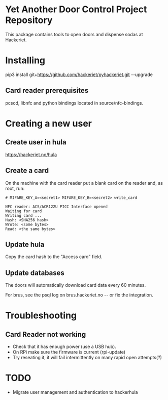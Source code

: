 # Yet Another Door Control Project Repository 

This package contains tools to open doors and dispense sodas at Hackeriet.

# Installing

pip3 install git+https://github.com/hackeriet/pyhackeriet.git --upgrade

## Card reader prerequisites 

pcscd, libnfc and python bindings located in source/nfc-bindings.

# Creating a new user
## Create user in hula

https://hackeriet.no/hula

## Create a card

On the machine with the card reader put a blank card on the reader and, as root, run:

```
# MIFARE_KEY_A=<secret1> MIFARE_KEY_B=<secret2> write_card

NFC reader: ACS/ACR122U PICC Interface opened
Waiting for card
Writing card ...
Hash: <SHA256 hash>
Wrote: <some bytes>
Read: <the same bytes>
```

## Update hula

Copy the card hash to the "Access card" field.

## Update databases

The doors will automatically download card data every 60 minutes.

For brus, see the psql log on brus.hackeriet.no -- or fix the integration.

# Troubleshooting

## Card Reader not working

  * Check that it has enough power (use a USB hub).
  * On RPi make sure the firmware is current (rpi-update)
  * Try reseating it, it will fail intermittently on many rapid open attempts(?)

# TODO
  * Migrate user management and authentication to hackerhula

